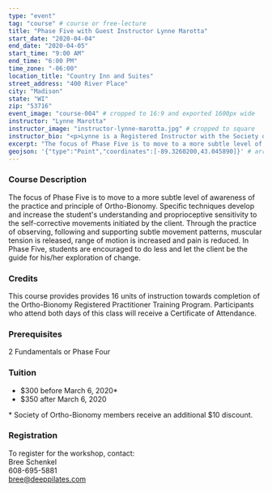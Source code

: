 ```yaml
---
type: "event"
tag: "course" # course or free-lecture
title: "Phase Five with Guest Instructor Lynne Marotta"
start_date: "2020-04-04"
end_date: "2020-04-05"
start_time: "9:00 AM"
end_time: "6:00 PM"
time_zone: "-06:00"
location_title: "Country Inn and Suites"
street_address: "400 River Place"
city: "Madison"
state: "WI"
zip: "53716"
event_image: "course-004" # cropped to 16:9 and exported 1600px wide 
instructor: "Lynne Marotta"
instructor_image: "instructor-lynne-marotta.jpg" # cropped to square
instructor_bio: "<p>Lynne is a Registered Instructor with the Society of Ortho-Bionomy International®.</p><p>In 2001, Lynne fell down a flight of stairs and herniated her L5/S1 disk in her spine.  After 9 months of physical therapy, dietary changes and Alexander technique, she realized she was only 50% better.  At this time she began her search for a solution to her pain and through a friend was introduced to Ortho-Bionomy.  After one session with Morel Stackhouse, Lynne walked  away without any pain or obvious limp.  This experience opened her eyes to a more subtle, pain-free way to help her body heal.  One month after the session, she began her studies in Ortho-Bionomy.</p><p>Ten years prior to her studying Ortho-Bionomy, she taught a subtle form of movement as an International Master Teacher of Callanetics.  Lynne was deeply influenced by her experience of teaching and training Callanetics which helped her realize that she has a unique point of view of the human body.  She brings this perspective and experience into her teaching of Ortho-Bionomy, as well as her daily private practice. Lynne has been actively practicing Ortho-Bionomy since 2003 in her hometown of Leonia, New Jersey.</p><p>During her studies of Ortho-Bionomy, she was fortunate to have learned from many instructors throughout the Ortho-Bionomy community.  Her main influences were Morel Stackhouse, Ursula Hofer and Darlene Smith.</p><p>Currently, Lynne is in training to become an Advanced Instructor of Ortho-Bionomy and is a member of the N.Y.C. OB-Lab.</p>"
excerpt: "The focus of Phase Five is to move to a more subtle level of awareness of the practice and principle of Ortho-Bionomy. Specific techniques develop and increase the student's understanding and proprioceptive sensitivity to the self-corrective movements initiated by the client. Through the practice of observing, following and supporting subtle movement patterns, muscular tension is released, range of motion is increased and pain is reduced. In Phase Five, students are encouraged to do less and let the client be the guide for his/her exploration of change."
geojson: '{"type":"Point","coordinates":[-89.3260200,43.045890]}' # array format: [lon, lat]
---
```


### Course Description

The focus of Phase Five is to move to a more subtle level of awareness of the practice and principle of Ortho-Bionomy. Specific techniques develop and increase the student's understanding and proprioceptive sensitivity to the self-corrective movements initiated by the client. Through the practice of observing, following and supporting subtle movement patterns, muscular tension is released, range of motion is increased and pain is reduced. In Phase Five, students are encouraged to do less and let the client be the guide for his/her exploration of change.

### Credits

This course provides provides 16 units of instruction towards completion of the Ortho-Bionomy Registered Practitioner Training Program. Participants who attend both days of this class will receive a Certificate of Attendance.

### Prerequisites

2 Fundamentals or Phase Four

### Tuition

- $300 before March 6, 2020&ast;
- $350 after March 6, 2020

&ast; Society of Ortho-Bionomy members receive an additional $10 discount.

### Registration

To register for the workshop, contact:  
Bree Schenkel  
608-695-5881  
[bree@deeppilates.com](mailto:bree@deeppilates.com)
